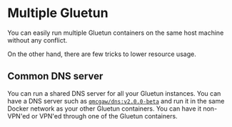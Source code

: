 # Multiple Gluetun

You can easily run multiple Gluetun containers on the same host machine without any conflict.

On the other hand, there are few tricks to lower resource usage.

## Common DNS server

You can run a shared DNS server for all your Gluetun instances.
You can have a DNS server such as [`qmcgaw/dns:v2.0.0-beta`](https://github.com/qdm12/dns/tree/v2.0.0-beta) and run it in the same Docker network as your other Gluetun containers.
You can have it non-VPN'ed or VPN'ed through one of the Gluetun containers.
